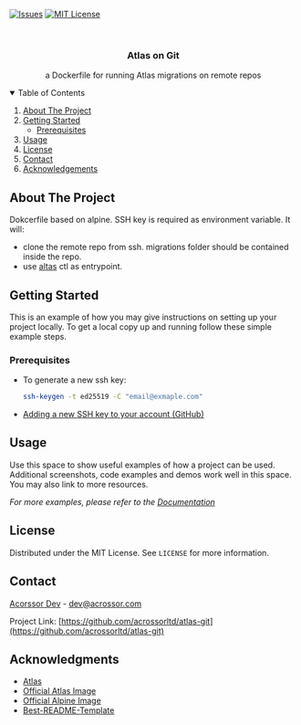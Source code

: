 
[![Issues][issues-shield]][issues-url]
[![MIT License][license-shield]][license-url]



<!-- PROJECT LOGO -->
<br />
<p align="center">

  <h3 align="center">Atlas on Git</h3>

  <p align="center">
    a Dockerfile for running Atlas migrations on remote repos
    <br />

  </p>
</p>



<!-- TABLE OF CONTENTS -->
<details open="open">
  <summary>Table of Contents</summary>
  <ol>
    <li>
      <a href="#about-the-project">About The Project</a>
    </li>
    <li>
      <a href="#getting-started">Getting Started</a>
      <ul>
        <li><a href="#prerequisites">Prerequisites</a></li>
      </ul>
    </li>
    <li><a href="#usage">Usage</a></li>
    <li><a href="#license">License</a></li>
    <li><a href="#contact">Contact</a></li>
    <li><a href="#acknowledgements">Acknowledgements</a></li>
  </ol>
</details>



<!-- ABOUT THE PROJECT -->
## About The Project
Dokcerfile based on alpine. SSH key is required as environment variable.
It will:

* clone the remote repo from ssh. migrations folder should be contained inside the repo. 
* use [altas](https://atlasgo.io/) ctl as entrypoint.


<!-- GETTING STARTED -->
## Getting Started

This is an example of how you may give instructions on setting up your project locally.
To get a local copy up and running follow these simple example steps.

### Prerequisites
* To generate a new ssh key:
  ```sh
  ssh-keygen -t ed25519 -C "email@exmaple.com"
  ```
* [Adding a new SSH key to your account (GitHub)](https://docs.github.com/en/authentication/connecting-to-github-with-ssh/adding-a-new-ssh-key-to-your-github-account)


<!-- USAGE EXAMPLES -->
## Usage

Use this space to show useful examples of how a project can be used. Additional screenshots, code examples and demos work well in this space. You may also link to more resources.

_For more examples, please refer to the [Documentation](https://example.com)_





<!-- LICENSE -->
## License

Distributed under the MIT License. See `LICENSE` for more information.



<!-- CONTACT -->
## Contact

[Acorssor Dev](https://acrossor.com/your_username) - dev@acrossor.com

Project Link: [https://github.com/acrossorltd/atlas-git](https://github.com/acrossorltd/atlas-git)



<!-- ACKNOWLEDGEMENTS -->
## Acknowledgments
* [Atlas](https://atlasgo.io/)
* [Official Atlas Image](https://hub.docker.com/r/arigaio/atlas)
* [Official Alpine Image](https://hub.docker.com/_/alpine)
* [Best-README-Template](https://github.com/othneildrew/Best-README-Template)





<!-- MARKDOWN LINKS & IMAGES -->
<!-- https://www.markdownguide.org/basic-syntax/#reference-style-links -->
[issues-shield]: https://img.shields.io/github/issues/othneildrew/Best-README-Template.svg?style=for-the-badge
[issues-url]: https://github.com/acrossorltd/atlas-git/issues
[license-shield]: https://img.shields.io/github/license/othneildrew/Best-README-Template.svg?style=for-the-badge
[license-url]: https://github.com/acrossorltd/atlas-git/blob/master/LICENSE.txt
